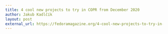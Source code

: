```yaml
---
title: 4 cool new projects to try in COPR from December 2020
author: Jakub Kadlčík
layout: post
external_url: https://fedoramagazine.org/4-cool-new-projects-to-try-in-copr-from-december/
---
```

